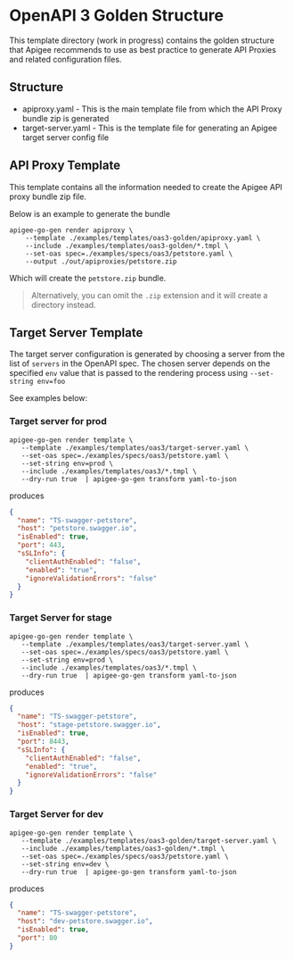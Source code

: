 # OpenAPI 3 Golden Structure
<!--
  Copyright 2024 Google LLC

  Licensed under the Apache License, Version 2.0 (the "License");
  you may not use this file except in compliance with the License.
  You may obtain a copy of the License at

       http://www.apache.org/licenses/LICENSE-2.0

  Unless required by applicable law or agreed to in writing, software
  distributed under the License is distributed on an "AS IS" BASIS,
  WITHOUT WARRANTIES OR CONDITIONS OF ANY KIND, either express or implied.
  See the License for the specific language governing permissions and
  limitations under the License.
-->

This template directory (work in progress) contains the golden structure that Apigee recommends
to use as best practice to generate API Proxies and related configuration files.


## Structure

* apiproxy.yaml - This is the main template file from which the API Proxy bundle zip is generated
* target-server.yaml - This is the template file for generating an Apigee target server config file


## API Proxy Template

This template contains all the information needed to create the Apigee API proxy bundle zip file.

Below is an example to generate the bundle

```shell
apigee-go-gen render apiproxy \
    --template ./examples/templates/oas3-golden/apiproxy.yaml \
    --include ./examples/templates/oas3-golden/*.tmpl \
    --set-oas spec=./examples/specs/oas3/petstore.yaml \
    --output ./out/apiproxies/petstore.zip
```

Which will create the `petstore.zip` bundle.

>Alternatively, you can omit the `.zip` extension and it will create a directory instead.

## Target Server Template

The target server configuration is generated by choosing a server from the list of `servers` in the OpenAPI spec.
The chosen server depends on the specified `env` value that is passed to the rendering process using `--set-string env=foo`

See examples below:

### Target server for prod

```shell
apigee-go-gen render template \
   --template ./examples/templates/oas3/target-server.yaml \
   --set-oas spec=./examples/specs/oas3/petstore.yaml \
   --set-string env=prod \
   --include ./examples/templates/oas3/*.tmpl \
   --dry-run true  | apigee-go-gen transform yaml-to-json
```

produces 

```json
{
  "name": "TS-swagger-petstore",
  "host": "petstore.swagger.io",
  "isEnabled": true,
  "port": 443,
  "sSLInfo": {
    "clientAuthEnabled": "false",
    "enabled": "true",
    "ignoreValidationErrors": "false"
  }
}
```

### Target Server for stage
```shell
apigee-go-gen render template \
   --template ./examples/templates/oas3/target-server.yaml \
   --set-oas spec=./examples/specs/oas3/petstore.yaml \
   --set-string env=prod \
   --include ./examples/templates/oas3/*.tmpl \
   --dry-run true  | apigee-go-gen transform yaml-to-json
```

produces
```json
{
  "name": "TS-swagger-petstore",
  "host": "stage-petstore.swagger.io",
  "isEnabled": true,
  "port": 8443,
  "sSLInfo": {
    "clientAuthEnabled": "false",
    "enabled": "true",
    "ignoreValidationErrors": "false"
  }
}
```

### Target Server for dev

```shell
apigee-go-gen render template \
   --template ./examples/templates/oas3-golden/target-server.yaml \
   --include ./examples/templates/oas3-golden/*.tmpl \
   --set-oas spec=./examples/specs/oas3/petstore.yaml \
   --set-string env=dev \
   --dry-run true  | apigee-go-gen transform yaml-to-json
```

produces

```json
{
  "name": "TS-swagger-petstore",
  "host": "dev-petstore.swagger.io",
  "isEnabled": true,
  "port": 80
}
```